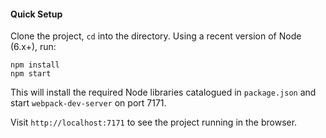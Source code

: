 #### Quick Setup

Clone the project, `cd` into the directory. Using a recent version of Node (6.x+), run:

```
npm install
npm start
```

This will install the required Node libraries catalogued in `package.json` and start `webpack-dev-server` on port 7171.

Visit `http://localhost:7171` to see the project running in the browser.

